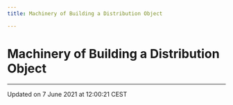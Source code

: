 ```yaml
---
title: Machinery of Building a Distribution Object

---
```


# Machinery of Building a Distribution Object






-------------------------------

Updated on  7 June 2021 at 12:00:21 CEST